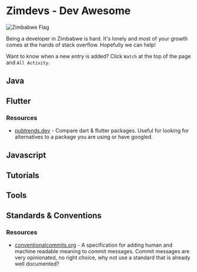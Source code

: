 <!-- markdownlint-disable MD024 -->

# Zimdevs - Dev Awesome

![Zimbabwe Flag](https://cdn.britannica.com/33/4233-004-30998E1D/Flag-Zimbabwe.jpg)

Being a developer in Zimbabwe is hard. It's lonely and most of your growth comes at the hands of stack overflow. Hopefully we can help!

Want to know when a new entry is added? Click `Watch` at the top of the page and `All Activity`.

## Java

## Flutter

### Resources

- [pubtrends.dev](https://pubtrends.dev/) - Compare dart & flutter packages. Useful for looking for alternatives to a package you are using or have googled.

## Javascript

## Tutorials

## Tools

## Standards & Conventions

### Resources

- [conventionalcommits.org](https://www.conventionalcommits.org/en/v1.0.0/) - A specification for adding human and machine readable meaning to commit messages. Commit messages are very opinionated, no right choice, why not use a standard that is already well documented?
